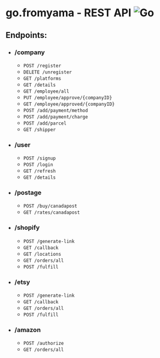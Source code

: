 # go.fromyama - REST API ![Go](https://github.com/FromYama/go.fromyama/workflows/Go/badge.svg)

## Endpoints:

- ### /company
 
    - `POST /register`
    - `DELETE /unregister`
    - `GET /platforms`
    - `GET /details`
    - `GET /employee/all`
    - `PUT /employee/approve/{companyID}`
    - `GET /employee/approved/{companyID}`
    - `POST /add/payment/method`
    - `POST /add/payment/charge`
    - `POST /add/parcel`
    - `GET /shipper`
  
- ### /user
    
  - `POST /signup`
  - `POST /login`
  - `GET /refresh`
  - `GET /details`
  
- ### /postage

  - `POST /buy/canadapost`
  - `GET /rates/canadapost`
  
- ### /shopify

  - `POST /generate-link`
  - `GET /callback`
  - `GET /locations`
  - `GET /orders/all`
  - `POST /fulfill`
  
- ### /etsy
  
  - `POST /generate-link`
  - `GET /callback`
  - `GET /orders/all`
  - `POST /fulfill`
  
- ### /amazon
  
  - `POST /authorize`
  - `GET /orders/all`
  
